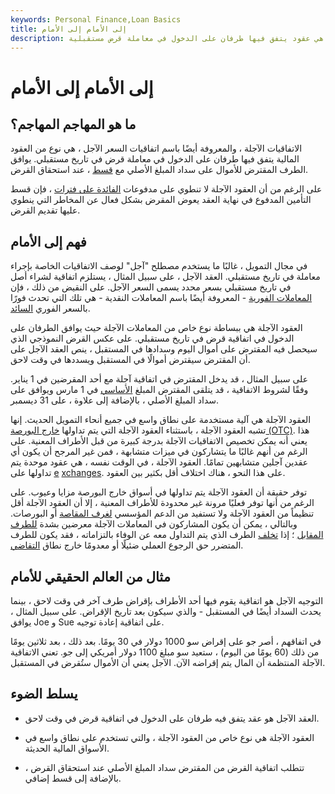 ```yaml
---
keywords: Personal Finance,Loan Basics
title: إلى الأمام إلى الأمام
description: الاتفاقيات الآجلة ، والمعروفة أيضًا باسم اتفاقيات السعر الآجل ، هي عقود يتفق فيها طرفان على الدخول في معاملة قرض مستقبلية.
---
```


# إلى الأمام إلى الأمام
## ما هو المهاجم المهاجم؟

الاتفاقيات الآجلة ، والمعروفة أيضًا باسم اتفاقيات السعر الآجل ، هي نوع من العقود المالية يتفق فيها طرفان على الدخول في معاملة قرض في تاريخ مستقبلي. يوافق الطرف المقترض للأموال على سداد المبلغ الأصلي مع [قسط](/premium) ، عند استحقاق القرض.

على الرغم من أن العقود الآجلة لا تنطوي على مدفوعات [الفائدة على فترات](/interest) ، فإن قسط التأمين المدفوع في نهاية العقد يعوض المقرض بشكل فعال عن المخاطر التي ينطوي عليها تقديم القرض.

## فهم إلى الأمام

في مجال التمويل ، غالبًا ما يستخدم مصطلح "آجل" لوصف الاتفاقيات الخاصة بإجراء معاملة في تاريخ مستقبلي. العقد الآجل ، على سبيل المثال ، يستلزم اتفاقية لشراء أصل في تاريخ مستقبلي بسعر محدد يسمى السعر الآجل. على النقيض من ذلك ، فإن [المعاملات الفورية](/spottrade) - المعروفة أيضًا باسم المعاملات النقدية - هي تلك التي تحدث فورًا بالسعر الفوري [السائد](/spotprice).

العقود الآجلة هي ببساطة نوع خاص من المعاملات الآجلة حيث يوافق الطرفان على الدخول في اتفاقية قرض في تاريخ مستقبلي. على عكس القرض النموذجي الذي سيحصل فيه المقترض على أموال اليوم وسدادها في المستقبل ، ينص العقد الآجل على أن المقترض سيقترض أموالًا في المستقبل ويسددها في وقت لاحق.

على سبيل المثال ، قد يدخل المقترض في اتفاقية آجلة مع أحد المقرضين في 1 يناير. وفقًا لشروط الاتفاقية ، قد يتلقى المقترض المبلغ [الأساسي](/principal) في 1 مارس ويوافق على سداد المبلغ الأصلي ، بالإضافة إلى علاوة ، على 31 ديسمبر.

العقود الآجلة هي آلية مستخدمة على نطاق واسع في جميع أنحاء التمويل الحديث. إنها تشبه العقود الآجلة ، باستثناء العقود الآجلة التي يتم تداولها [خارج البورصة (OTC)](/otc). هذا يعني أنه يمكن تخصيص الاتفاقيات الآجلة بدرجة كبيرة من قبل الأطراف المعنية. على الرغم من أنهم غالبًا ما يتشاركون في ميزات متشابهة ، فمن غير المرجح أن يكون أي عقدين آجلين متشابهين تمامًا. العقود الآجلة ، في الوقت نفسه ، هي عقود موحدة يتم تداولها على [e](/exchange) [xchanges](/exchange). على هذا النحو ، هناك اختلاف أقل بكثير بين العقود.

توفر حقيقة أن العقود الآجلة يتم تداولها في أسواق خارج البورصة مزايا وعيوب. على الرغم من أنها توفر فعليًا مرونة غير محدودة للأطراف المعنية ، إلا أن العقود الآجلة أقل تنظيماً من العقود الآجلة ولا تستفيد من الدعم المؤسسي [لغرف المقاصة](/clearinghouse) أو البورصات. وبالتالي ، يمكن أن يكون المشاركون في المعاملات الآجلة معرضين بشدة [للطرف](/counterpartyrisk) [المقابل](/counterpartyrisk) ؛ إذا [تخلف](/default2) الطرف الذي يتم التداول معه عن الوفاء بالتزاماته ، فقد يكون للطرف المتضرر حق الرجوع العملي ضئيلًا أو معدومًا خارج نطاق [التقاضي](/litigation-risk).

## مثال من العالم الحقيقي للأمام

التوجيه الآجل هو اتفاقية يقوم فيها أحد الأطراف بإقراض طرف آخر في وقت لاحق ، بينما يحدث السداد أيضًا في المستقبل - والذي سيكون بعد تاريخ الإقراض. على سبيل المثال ، يوافق Joe و Sue على اتفاقية إعادة توجيه.

في اتفاقهم ، أصر جو على إقراض سو 1000 دولار في 30 يومًا. بعد ذلك ، بعد ثلاثين يومًا من ذلك (60 يومًا من اليوم) ، ستعيد سو مبلغ 1100 دولار أمريكي إلى جو. تعني الاتفاقية الآجلة المنتظمة أن المال يتم إقراضه الآن. الآجل يعني أن الأموال ستُقرض في المستقبل.

## يسلط الضوء

- العقد الآجل هو عقد يتفق فيه طرفان على الدخول في اتفاقية قرض في وقت لاحق.

- العقود الآجلة هي نوع خاص من العقود الآجلة ، والتي تستخدم على نطاق واسع في الأسواق المالية الحديثة.

- تتطلب اتفاقية القرض من المقترض سداد المبلغ الأصلي عند استحقاق القرض ، بالإضافة إلى قسط إضافي.

